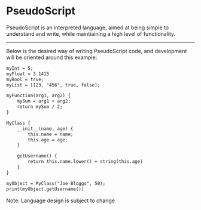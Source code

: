 # PseudoScript

PseudoScript is an interpreted language, aimed at being simple to understand and write, while maintiaining a high level of functionality.

---

Below is the desired way of writing PseudoScript code, and development will be oriented around this example:

```txt
myInt = 5;
myFloat = 3.1415
myBool = true;
myList = [123, "456", true, false];

myFunction(arg1, arg2) {
    mySum = arg1 + arg2;
    return mySum / 2;
}

MyClass {
    __init__(name, age) {
        this.name = name;
        this.age = age;
    }

    getUsername() {
        return this.name.lower() + string(this.age)
    }
}

myObject = MyClass("Joe Bloggs", 50);
print(myObject.getUsername())
```

Note: Language design is subject to change
